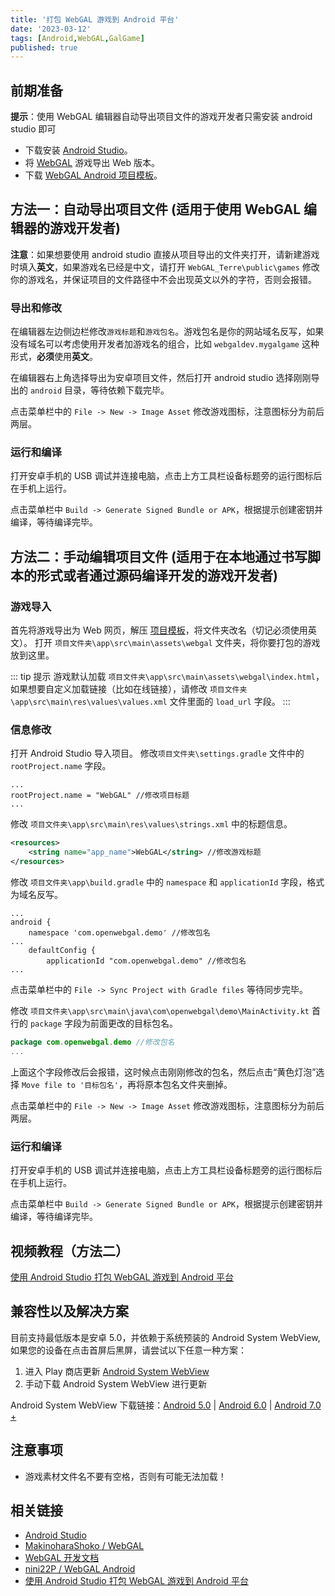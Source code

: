 ```yaml
---
title: '打包 WebGAL 游戏到 Android 平台'
date: '2023-03-12'
tags: [Android,WebGAL,GalGame]
published: true
---
```

## 前期准备

**提示**：使用 WebGAL 编辑器自动导出项目文件的游戏开发者只需安装 android studio 即可

* 下载安装 [Android Studio](https://developer.android.google.cn/studio/)。
* 将 [WebGAL](https://github.com/MakinoharaShoko/WebGAL) 游戏导出 Web 版本。
* 下载 [WebGAL Android 项目模板](https://github.com/nini22P/WebGAL-Android)。

## 方法一：自动导出项目文件 (适用于使用 WebGAL 编辑器的游戏开发者)

**注意**：如果想要使用 android studio 直接从项目导出的文件夹打开，请新建游戏时填入**英文**，如果游戏名已经是中文，请打开 `WebGAL_Terre\public\games` 修改你的游戏名，并保证项目的文件路径中不会出现英文以外的字符，否则会报错。

### 导出和修改

在编辑器左边侧边栏修改`游戏标题`和`游戏包名`。游戏包名是你的网站域名反写，如果没有域名可以考虑使用开发者加游戏名的组合，比如 `webgaldev.mygalgame` 这种形式，**必须**使用**英文**。

在编辑器右上角选择导出为安卓项目文件，然后打开 android studio 选择刚刚导出的 `android` 目录，等待依赖下载完毕。

点击菜单栏中的 `File -> New -> Image Asset` 修改游戏图标，注意图标分为前后两层。

### 运行和编译

打开安卓手机的 USB 调试并连接电脑，点击上方工具栏设备标题旁的运行图标后在手机上运行。

点击菜单栏中 `Build -> Generate Signed Bundle or APK`，根据提示创建密钥并编译，等待编译完毕。

## 方法二：手动编辑项目文件 (适用于在本地通过书写脚本的形式或者通过源码编译开发的游戏开发者)

### 游戏导入

首先将游戏导出为 Web 网页，解压 [项目模板](https://github.com/nini22P/WebGAL-Android)，将文件夹改名（切记必须使用英文）。
打开 `项目文件夹\app\src\main\assets\webgal` 文件夹，将你要打包的游戏放到这里。

::: tip 提示
游戏默认加载 `项目文件夹\app\src\main\assets\webgal\index.html`，如果想要自定义加载链接（比如在线链接），请修改  `项目文件夹\app\src\main\res\values\values.xml` 文件里面的 `load_url` 字段。
:::

### 信息修改

打开 Android Studio 导入项目。
修改`项目文件夹\settings.gradle` 文件中的 `rootProject.name` 字段。

```
...
rootProject.name = "WebGAL" //修改项目标题
...
```

修改 `项目文件夹\app\src\main\res\values\strings.xml` 中的标题信息。

``` xml
<resources>
    <string name="app_name">WebGAL</string> //修改游戏标题
</resources>
```

修改 `项目文件夹\app\build.gradle` 中的 `namespace` 和 `applicationId` 字段，格式为域名反写。

```
...
android {
    namespace 'com.openwebgal.demo' //修改包名
...
    defaultConfig {
        applicationId "com.openwebgal.demo" //修改包名
...
```

点击菜单栏中的 `File -> Sync Project with Gradle files` 等待同步完毕。

修改 `项目文件夹\app\src\main\java\com\openwebgal\demo\MainActivity.kt` 首行的 `package` 字段为前面更改的目标包名。

``` kt
package com.openwebgal.demo //修改包名
...
```

上面这个字段修改后会报错，这时候点击刚刚修改的包名，然后点击“黄色灯泡”选择 `Move file to '目标包名'`，再将原本包名文件夹删掉。

点击菜单栏中的 `File -> New -> Image Asset` 修改游戏图标，注意图标分为前后两层。

### 运行和编译

打开安卓手机的 USB 调试并连接电脑，点击上方工具栏设备标题旁的运行图标后在手机上运行。

点击菜单栏中 `Build -> Generate Signed Bundle or APK`，根据提示创建密钥并编译，等待编译完毕。

## 视频教程（方法二）

[使用 Android Studio 打包 WebGAL 游戏到 Android 平台](https://www.bilibili.com/video/BV1m24y1J7ct/)

## 兼容性以及解决方案

目前支持最低版本是安卓 5.0，并依赖于系统预装的 Android System WebView, 如果您的设备在点击首屏后黑屏，请尝试以下任意一种方案：

1. 进入 Play 商店更新 [Android System WebView](https://play.google.com/store/apps/details?id=com.google.android.webview)
2. 手动下载 Android System WebView 进行更新

Android System WebView 下载链接：[Android 5.0](https://www.apkmirror.com/apk/google-inc/android-system-webview/android-system-webview-95-0-4638-74-release/) | [Android 6.0](https://www.apkmirror.com/apk/google-inc/android-system-webview/android-system-webview-106-0-5249-126-release/) | [Android 7.0 +](https://www.apkmirror.com/apk/google-inc/android-system-webview/)

## 注意事项

* 游戏素材文件名不要有空格，否则有可能无法加载！

## 相关链接

* [Android Studio](https://developer.android.com/studio)
* [MakinoharaShoko / WebGAL](https://github.com/MakinoharaShoko/WebGAL)
* [WebGAL 开发文档](https://docs.openwebgal.com/)
* [nini22P / WebGAL Android](https://github.com/nini22P/WebGAL-Android)
* [使用 Android Studio 打包 WebGAL 游戏到 Android 平台](https://www.bilibili.com/video/BV1m24y1J7ct/)
